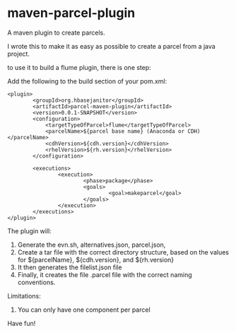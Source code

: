 # maven-parcel-plugin
A maven plugin to create parcels.

I wrote this to make it as easy as possible to create a parcel from a java project.

to use it to build a flume plugin, there is one step:

Add the following to the build section of your pom.xml:

```
<plugin>
        <groupId>org.hbasejanitor</groupId>
        <artifactId>parcel-maven-plugin</artifactId>
        <version>0.0.1-SNAPSHOT</version>
        <configuration>
            <targetTypeOfParcel>flume</targetTypeOfParcel>
            <parcelName>${parcel base name} (Anaconda or CDH)</parcelName>
            <cdhVersion>${cdh.version}</cdhVersion>
            <rhelVersion>${rh.version}</rhelVersion>
        </configuration>

        <executions>
                <execution>
                        <phase>package</phase>
                        <goals>
                                <goal>makeparcel</goal>
                        </goals>
                </execution>
        </executions>
</plugin>
```

The plugin will:
1. Generate the evn.sh, alternatives.json, parcel.json,
2. Create a tar file with the correct directory structure, based on the values for ${parcelName}, ${cdh.version}, and ${rh.version}
3. It then generates the filelist.json file
4. Finally, it creates the file .parcel file with the correct naming conventions.


Limitations:
1. You can only have one component per parcel


Have fun!
